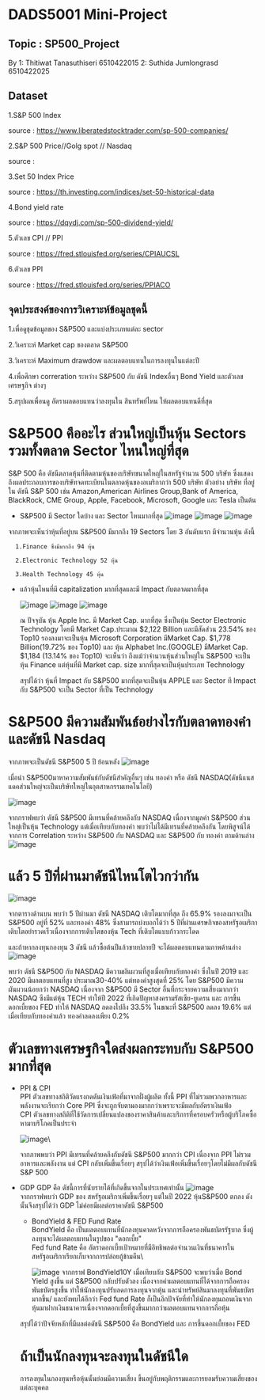 # DADS5001 Mini-Project

## Topic : SP500_Project

By 1: Thitiwat Tanasuthiseri 6510422015
   2: Suthida Jumlongrasd  6510422025
## Dataset
1.S&P 500 Index 

  source : https://www.liberatedstocktrader.com/sp-500-companies/
  
2.S&P 500 Price//Golg spot // Nasdaq 
  
  source : 
  
3.Set 50 Index Price

  source : https://th.investing.com/indices/set-50-historical-data
  
4.Bond yield rate

  source : https://dqydj.com/sp-500-dividend-yield/
  
5.ตัวเลข CPI // PPI

  source : https://fred.stlouisfed.org/series/CPIAUCSL
  
6.ตัวเลข PPI

  source : https://fred.stlouisfed.org/series/PPIACO

## จุดประสงค์ของการวิเคราะห์ข้อมูลชุดนี้

1.เพื่อดูชุดข้อมูลของ S&P500 และแบ่งประเภทแต่ละ sector

2.วิเคราะห์ Market cap ของตลาด S&P500

3.วิเคราะห์ Maximum drawdow และผลตอบแทนในการลงทุนในแต่ละปี

4.เพื่อศึกษา correration ระหว่าง S&P500 กับ ดัชนี Indexอื่นๆ Bond Yield และตัวเลขเศรษฐกิจ ต่างๆ

5.สรุปผลเพื่อนดู อัตราผลตอบแทนว่าลงทุนใน สินทรัพย์ไหน ให้ผลตอบแทนดีที่สุด

# S&P500 คืออะไร ส่วนใหญ่เป็นหุ้น Sectors รวมทั้งตลาด Sector ไหนใหญ่ที่สุด
S&P 500 คือ ดัชนีตลาดหุ้นที่ติดตามหุ้นของบริษัทขนาดใหญ่ในสหรัฐจำนวน 500 บริษัท ซึ่งแสดงถึงผลประกอบการของบริษัทจดทะเบียนในตลาดหุ้นของอเมริกากว่า 500 บริษัท 
ตัวอย่าง บริษัท ที่อยู่ใน ดัชนี S&P 500 เช่น Amazon,American Airlines Group,Bank of America, BlackRock, CME Group, Apple, Facebook, Microsoft, Google และ Tesla เป็นต้น

* S&P500 มี Sector ใดบ้าง และ Sector ไหนมากที่สุด
   ![image](https://user-images.githubusercontent.com/114090355/226168124-0faf6aa6-d986-4bf1-8163-9b6e1dbe19cb.png)
   ![image](https://user-images.githubusercontent.com/114090355/226168335-60a82bcf-fce0-4a47-9373-95fe194704f1.png)
   ![image](https://user-images.githubusercontent.com/114090355/226170306-1e49cf24-aa2f-494b-83ad-f1d5cca7aa99.png)

จากภาพจะเห็นว่าหุ้นที่อยู่บน S&P500 มีมากถึง 19 Sectors โดย 3 อันดับแรก มีจำนวนหุ้น ดังนี้

      1.Finance ซึ่งมีมากถึง 94 หุ้น

      2.Electronic Technology 52 หุ้น

      3.Health Technology 45 หุ้น



* แล้วหุ้นไหนที่มี capitalization มากที่สุดและมี Impact กับตลาดมากที่สุด

   ![image](https://user-images.githubusercontent.com/114090355/226168322-2581a67a-a4e3-4a9f-af6c-e1358e923255.png)
   ![image](https://user-images.githubusercontent.com/114090355/226184314-b6a49e64-9bdf-40b1-82a8-90e411b2906d.png)
   ![image](https://user-images.githubusercontent.com/114090355/226181242-45fb2781-55af-42ab-acc9-8af37daa3fa3.png)

   ณ ปัจจุบัน หุ้น Apple Inc. มี Market Cap. มากที่สุด ซึ่งเป็นหุ้น Sector Electronic Technology  โดยมี Market Cap.ประมาณ $2,122 Billion และมีสัดส่วน 23.54% ของ Top10 
  รองลงมาจะเป็นหุ้น Microsoft Corporation มีMarket Cap. $1,778 Billion(19.72% ของ Top10) และ หุ้น Alphabet Inc.(GOOGLE)   มีMarket Cap. $1,184 (13.14% ของ Top10)
  จะเห็นว่า ถึงแม้ว่าจำนวนหุ้นส่วนใหญ่ใน S&P500 จะเป็นหุ้น Finance แต่หุ้นที่มี Market cap. size มากที่สุดจะเป็นหุ้นประเภท Technology
  
  สรุปได้ว่า หุ้นที่ Impact กับ S&P500 มากที่สุดจะเป็นหุ้น APPLE และ Sector ที Impact กับ S&P500 จะเป็น Sector ที่เป็น Technology 


# S&P500 มีความสัมพันธ์อย่างไรกับตลาดทองคำและดัชนี Nasdaq

จากภาพจะเป็นดัชนี S&P500 5 ปี ย้อนหลัง 
![image](https://user-images.githubusercontent.com/114090355/226186214-ab4e5bae-1ed9-4873-a587-edf468902dd4.png)

เมื่อนำ S&P500มาหาความสัมพันธ์กับดัชนีสำคัญอื่นๆ เช่น ทองคำ หรือ ดัชนี NASDAQ(ดัชนีแนสแดคส่วนใหญ่จะเป็นบริษัทใหญ่ในอุตสาหกรรมเทคโนโลยี)
   
![image](https://user-images.githubusercontent.com/114090355/226186204-452d00e5-bcb1-4540-9b47-831edac21b7a.png)

จากกราฟพบว่า ดัชนี S&P500 มีเทรนที่คล้ายคลึงกับ NASDAQ เนื่องจากมูลค่า S&P500 ส่วนใหญ่เป็นหุ้น Technology แต่เมื่อเทียบกับทองคำ พบว่าไม่ได้มีเทรนที่คล้ายคลึงกัน โดยพิสูจน์ได้จากการ Correlation ระหว่าง S&P500 กับ NASDAQ และ S&P500 กับ ทองคำ ตามด้านล่าง
![image](https://user-images.githubusercontent.com/114090355/226186193-7ac90e3e-d1d7-477e-99cb-1cbbfbdd7879.png)


# แล้ว 5 ปีที่ผ่านมาดัชนีไหนโตไวกว่ากัน
![image](https://user-images.githubusercontent.com/114090355/226186163-b8c1efef-da8f-4261-86a1-3107a0e5bc59.png)

   จากตารางด้านบน พบว่า 5 ปีผ่านมา ดัชนี NASDAQ เติบโตมากที่สุด ถึง 65.9%  รองลงมาจะเป็น S&P500 อยู่ที่ 52% และทองคำ 48% ซึ่งสามารถบ่งบอกได้ว่า 5 ปีที่ผ่านเศรษกิจของสหรัฐอเมริกาเติบโตอย่ารวดเร็วเนื่องจากการเติบโตของหุ้น Tech ที่เติบโตแบบก้าวกระโดด

และถ้าหากลงทุนกองทุน 3 ดัชนี แล้วซื้อต้นปีแล้วขายปลายปี จะได้ผลตอบแทนตามภาพด้านล่าง
![image](https://user-images.githubusercontent.com/114090355/226186138-4f16f9dd-95ec-49a7-8165-08e9774c866a.png)

พบว่า ดัชนี S&P500 กับ NASDAQ มีความผันผวนที่สูงเมื่อเทียบกับทองคำ ซึ่งในปี 2019 และ 2020 มีผลตอบแทนที่สูง ประมาณ30-40% แต่ทองคำสูงสุดที่ 25%
โดย S&P500 มีความผันผวนน้อยกว่า NASDAQ เนื่องจาก S&P500 มี Sector อื่นที่กระจายความเสี่ยงมากกว่า NASDAQ ซึงมีแต่หุ้น TECH
ทำให้ปี 2022 ที่เกิดปัญหาสงครามรัสเซีย-ยูเครน และ การขึ้นดอกเบี้ยของ FED ทำให้ NASDAQ ลดลงไปถึง 33.5% ในขณะที่ S&P500 ลดลง 19.6% แต่เมื่อเทียบกับทองคำแล้ว ทองคำลดลงเพียง 0.2%


# ตัวเลขทางเศรษฐกิจใดส่งผลกระทบกับ S&P500 มากที่สุด

* PPI & CPI\
   PPI ตัวเลขทางสถิติวัดแรงกดดันเงินเฟ้อที่มาจากฝั่งผู้ผลิต ทั้งนี้ PPI ที่ไม่รวมพวกอาหารและพลังงานจะเรียกว่า Core PPI ซึ่งจะถูกจับตามองมากกว่าเพราะจะมีผลกับอัตราเงินเฟ้อ\
   CPI ตัวเลขทางสถิติที่ใช้วัดการเปลี่ยนแปลงของราคาสินค้าและบริการที่ครอบครัวหรือผู้บริโภคซื้อหามาบริโภคเป็นประจำ 
   
   ![image](https://user-images.githubusercontent.com/114090355/226186241-d5b8249e-4c49-4c0e-af00-b045c1f9ed31.png)\
   
   จากภาพพบว่า PPI มีเทรนที่คล้ายคลึงกับดัชนี S&P500 มากกว่า CPI เนื่องจาก PPI ไม่รวมอาหารและพลังงาน แต่ CPI กลับเพิ่มขึ้นเรื่อยๆ สรุปได้ว่าเงินเฟ้อเพิ่มขึ้นเรื่อยๆโดยไม่มีผลกับดัชนี S&P 500
   
* GDP
   GDP คือ ดัชนี้การที่นับรายได้ที่เกิดขึ้นจากในประเทศเท่านั้น
   ![image](https://user-images.githubusercontent.com/114090355/226186278-79016f06-e555-4d08-95f8-d8e9e974e23a.png)\
      จากกราฟพบว่า GDP ของ สหรัฐอเมริกาเพิ่มขึ้นเรื่อยๆ แต่ในปี 2022 หุ้นS&P500 ตกลง ดังนั้นจึงสรุปได้ว่า GDP ไม่ค่อยมีผลต่อราคาดัชนี S&P500
		


  * BondYield & FED Fund Rate\
  	BondYield คือ  เป็นผลตอบแทนที่นักลงทุนคาดหวังจากการถือครองพันธบัตรรัฐบาล ซึ่งผู้ลงทุนจะได้ผลตอบแทนในรูปของ "ดอกเบี้ย" \
	Fed fund Rate คือ  อัตราดอกเบี้ยเป้าหมายที่มีอิทธิพลต่อจำนวนเงินที่ธนาคารในสหรัฐอเมริกาเรียกเก็บจากการปล่อยกู้ข้ามคืน\
	
	![image](https://user-images.githubusercontent.com/114090355/226183188-bd04ae5e-6e03-48c7-ba82-4654e255f227.png)
      จากกราฟ BondYield10Y เมื่อเทียบกับ S&P500 จะพบว่าเมื่อ Bond Yield สูงขึ้น แต่ S&P500 กลับปรับตัวลง เนื่องจากค่าผลตอบแทนที่ได้จากการถือครองพันธบัตรสูงขึ้น ทำให้นักลงทุนปรับลดการลงทุนจากหุ้น และนำทรัพย์สินมาลงทุนที่พันธบัตรมากขึ้น/
      และยังพบได้อีกว่า Fed fund Rate ก็เป็นอีกปัจจัยที่ทำให้นักลงทุนถอนเงินจากหุ้นมาฝากเงินธนาคารเนื่องจากดอกเบี้ยที่สูงขึ้นมากกว่าผลตอบแทนจากการถือหุ้น
      
  สรุปได้ว่าปัจจัยหลักที่มีผลต่อดัชนี S&P500 คือ BondYield และ การขึ้นดอกเบี้ยของ FED 
  
  
  # ถ้าเป็นนักลงทุนจะลงทุนในดัชนีใด
  
   การลงทุนในกองทุนหรือหุ้นนั้นย่อมมีความเสี่ยง ขึ้นอยู่กับพฤติกรรมและการยอมรับความเสี่ยงของแต่ละบุคคล
      
      
   
   
